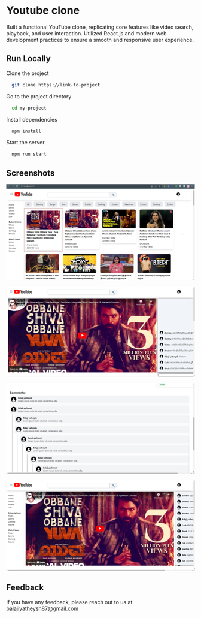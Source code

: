 
# Youtube clone

Built a functional YouTube clone, replicating core features like video search, playback, and user interaction. Utilized React.js and modern web development practices to ensure a smooth and responsive user experience.

## Run Locally

Clone the project

```bash
  git clone https://link-to-project
```

Go to the project directory

```bash
  cd my-project
```

Install dependencies

```bash
  npm install
```

Start the server

```bash
  npm run start
```


## Screenshots

![App Screenshot](./screenshots/homepage.png)

![App Screenshot](./screenshots/videopage.png)

![App Screenshot](./screenshots/commentssectionpage.png)

![App Screenshot](./screenshots/others.png)



## Feedback

If you have any feedback, please reach out to us at balajiyatheysh87@gmail.com

